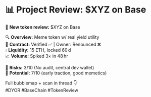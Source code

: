 # 📊 Project Review: $XYZ on Base

🚨 **New token review:** $XYZ on Base  

🔍 **Overview:** Meme token w/ real yield utility  
📜 **Contract:** Verified ✅ | Owner: Renounced ❌  
💧 **Liquidity:** 15 ETH, locked 60 d  
📈 **Volume:** Spiked 3× in 48 hr  

🔎 **Risks:** 3/10 (No audit, central dev wallet)  
🧠 **Potential:** 7/10 (early traction, good memetics)

Full bubblemap + scan in thread 👇  
#DYOR #BaseChain #TokenReview
